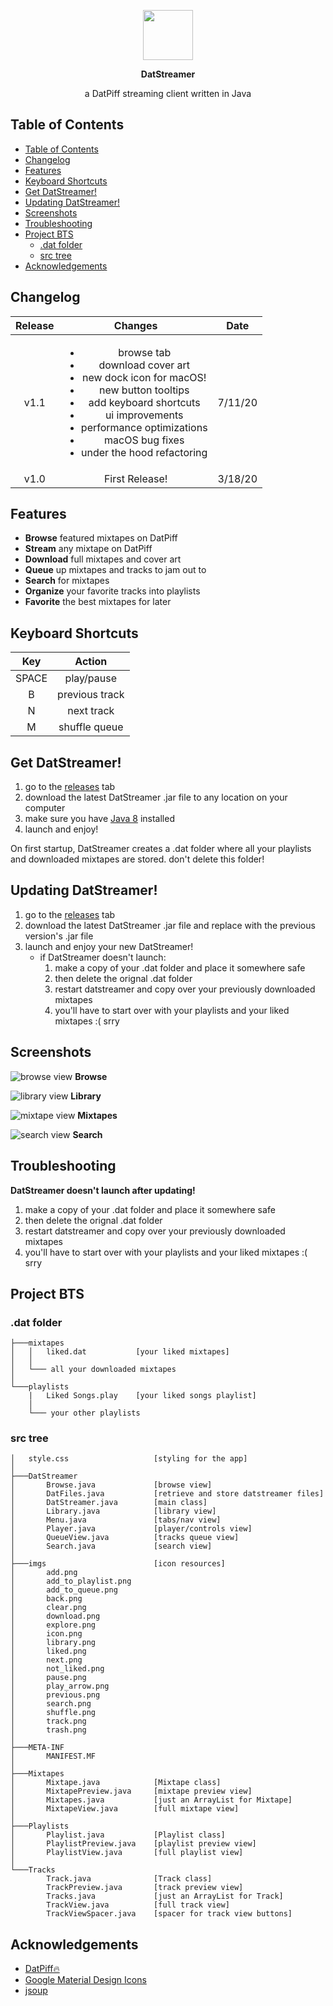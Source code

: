 <p align="center">
    <img src="https://raw.githubusercontent.com/petabite/DatStreamer/master/src/imgs/icon.png" width="80">
</p>
<p align="center">
    <strong>DatStreamer</strong>
</p>
<p align="center">
    a DatPiff streaming client written in Java
</p>

## Table of Contents

- [Table of Contents](#table-of-contents)
- [Changelog](#changelog)
- [Features](#features)
- [Keyboard Shortcuts](#keyboard-shortcuts)
- [Get DatStreamer!](#get-datstreamer)
- [Updating DatStreamer!](#updating-datstreamer)
- [Screenshots](#screenshots)
- [Troubleshooting](#troubleshooting)
- [Project BTS](#project-bts)
  - [.dat folder](#dat-folder)
  - [src tree](#src-tree)
- [Acknowledgements](#acknowledgements)

## Changelog

| Release |                                                                                                                                 Changes                                                                                                                                  |  Date   |
| :-----: | :----------------------------------------------------------------------------------------------------------------------------------------------------------------------------------------------------------------------------------------------------------------------: | :-----: |
|  v1.1   | <ul><li>browse tab</li><li>download cover art</li><li>new dock icon for macOS!</li><li>new button tooltips</li><li>add keyboard shortcuts</li><li>ui improvements</li><li>performance optimizations</li><li>macOS bug fixes</li><li>under the hood refactoring</li></ul> | 7/11/20 |
|  v1.0   |                                                                                                                              First Release!                                                                                                                              | 3/18/20 |

## Features

- **Browse** featured mixtapes on DatPiff
- **Stream** any mixtape on DatPiff
- **Download** full mixtapes and cover art
- **Queue** up mixtapes and tracks to jam out to
- **Search** for mixtapes
- **Organize** your favorite tracks into playlists
- **Favorite** the best mixtapes for later

## Keyboard Shortcuts

|  Key  |     Action     |
| :---: | :------------: |
| SPACE |   play/pause   |
|   B   | previous track |
|   N   |   next track   |
|   M   | shuffle queue  |

## Get DatStreamer!

1. go to the [releases](https://github.com/petabite/DatStreamer/releases) tab
2. download the latest DatStreamer .jar file to any location on your computer
3. make sure you have [Java 8](https://www.java.com/en/download/) installed
4. launch and enjoy!

On first startup, DatStreamer creates a .dat folder where all your playlists and downloaded mixtapes are stored. don't delete this folder!

## Updating DatStreamer!

1. go to the [releases](https://github.com/petabite/DatStreamer/releases) tab
2. download the latest DatStreamer .jar file and replace with the previous version's .jar file
3. launch and enjoy your new DatStreamer!
   - if DatStreamer doesn't launch:
     1. make a copy of your .dat folder and place it somewhere safe
     2. then delete the orignal .dat folder
     3. restart datstreamer and copy over your previously downloaded mixtapes
     4. you'll have to start over with your playlists and your liked mixtapes :( srry

## Screenshots

![browse view](https://github.com/petabite/DatStreamer/blob/master/docs/browse.png?raw=true)
**Browse**

![library view](https://github.com/petabite/DatStreamer/blob/master/docs/library.png?raw=true)
**Library**

![mixtape view](https://github.com/petabite/DatStreamer/blob/master/docs/mixtape.png?raw=true)
**Mixtapes**

![search view](https://github.com/petabite/DatStreamer/blob/master/docs/search.png?raw=true)
**Search**

## Troubleshooting

**DatStreamer doesn't launch after updating!**

1. make a copy of your .dat folder and place it somewhere safe
2. then delete the orignal .dat folder
3. restart datstreamer and copy over your previously downloaded mixtapes
4. you'll have to start over with your playlists and your liked mixtapes :( srry

## Project BTS

### .dat folder

```
├───mixtapes
│   │   liked.dat           [your liked mixtapes]
│   │
│   └─── all your downloaded mixtapes
│
└───playlists
    |   Liked Songs.play    [your liked songs playlist]
    │
    └─── your other playlists

```

### src tree

```
│   style.css                   [styling for the app]
│
├───DatStreamer
│       Browse.java             [browse view]
│       DatFiles.java           [retrieve and store datstreamer files]
│       DatStreamer.java        [main class]
│       Library.java            [library view]
│       Menu.java               [tabs/nav view]
│       Player.java             [player/controls view]
│       QueueView.java          [tracks queue view]
│       Search.java             [search view]
│
├───imgs                        [icon resources]
│       add.png
│       add_to_playlist.png
│       add_to_queue.png
│       back.png
│       clear.png
│       download.png
│       explore.png
│       icon.png
│       library.png
│       liked.png
│       next.png
│       not_liked.png
│       pause.png
│       play_arrow.png
│       previous.png
│       search.png
│       shuffle.png
│       track.png
│       trash.png
│
├───META-INF
│       MANIFEST.MF
│
├───Mixtapes
│       Mixtape.java            [Mixtape class]
│       MixtapePreview.java     [mixtape preview view]
│       Mixtapes.java           [just an ArrayList for Mixtape]
│       MixtapeView.java        [full mixtape view]
│
├───Playlists
│       Playlist.java           [Playlist class]
│       PlaylistPreview.java    [playlist preview view]
│       PlaylistView.java       [full playlist view]
│
└───Tracks
        Track.java              [Track class]
        TrackPreview.java       [track preview view]
        Tracks.java             [just an ArrayList for Track]
        TrackView.java          [full track view]
        TrackViewSpacer.java    [spacer for track view buttons]
```

## Acknowledgements

- [DatPiff🔥](https://www.datpiff.com/)
- [Google Material Design Icons](https://material.io/resources/icons/?style=baseline)
- [jsoup](https://jsoup.org/)
